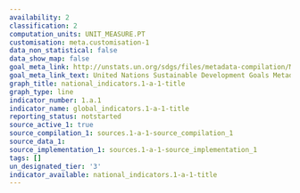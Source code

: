 ```yaml
---
availability: 2
classification: 2
computation_units: UNIT_MEASURE.PT
customisation: meta.customisation-1
data_non_statistical: false
data_show_map: false
goal_meta_link: http://unstats.un.org/sdgs/files/metadata-compilation/Metadata-Goal-1.pdf
goal_meta_link_text: United Nations Sustainable Development Goals Metadata (pdf 894kB)
graph_title: national_indicators.1-a-1-title
graph_type: line
indicator_number: 1.a.1
indicator_name: global_indicators.1-a-1-title
reporting_status: notstarted
source_active_1: true
source_compilation_1: sources.1-a-1-source_compilation_1
source_data_1:
source_implementation_1: sources.1-a-1-source_implementation_1
tags: []
un_designated_tier: '3'
indicator_available: national_indicators.1-a-1-title
---
```

